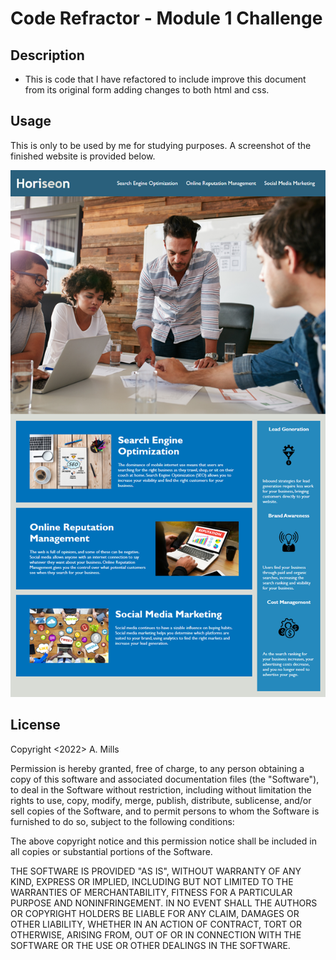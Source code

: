 # Code Refractor - Module 1 Challenge

## Description

- This is code that I have refactored to include improve this document from its original form adding changes to both html and css.

## Usage

This is only to be used by me for studying purposes. A screenshot of the finished website is provided below.

![challenge-demo](week-1/challenge/Assets/01-html-css-git-challenge-demo.png)

## License

Copyright <2022> A. Mills

Permission is hereby granted, free of charge, to any person obtaining a copy of this software and associated documentation files (the "Software"), to deal in the Software without restriction, including without limitation the rights to use, copy, modify, merge, publish, distribute, sublicense, and/or sell copies of the Software, and to permit persons to whom the Software is furnished to do so, subject to the following conditions:

The above copyright notice and this permission notice shall be included in all copies or substantial portions of the Software.

THE SOFTWARE IS PROVIDED "AS IS", WITHOUT WARRANTY OF ANY KIND, EXPRESS OR IMPLIED, INCLUDING BUT NOT LIMITED TO THE WARRANTIES OF MERCHANTABILITY, FITNESS FOR A PARTICULAR PURPOSE AND NONINFRINGEMENT. IN NO EVENT SHALL THE AUTHORS OR COPYRIGHT HOLDERS BE LIABLE FOR ANY CLAIM, DAMAGES OR OTHER LIABILITY, WHETHER IN AN ACTION OF CONTRACT, TORT OR OTHERWISE, ARISING FROM, OUT OF OR IN CONNECTION WITH THE SOFTWARE OR THE USE OR OTHER DEALINGS IN THE SOFTWARE.
